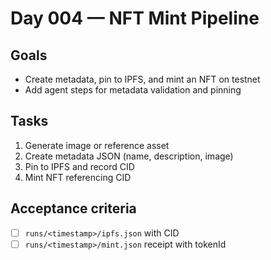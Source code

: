 # Day 004 — NFT Mint Pipeline

## Goals
- Create metadata, pin to IPFS, and mint an NFT on testnet
- Add agent steps for metadata validation and pinning

## Tasks
1) Generate image or reference asset
2) Create metadata JSON (name, description, image)
3) Pin to IPFS and record CID
4) Mint NFT referencing CID

## Acceptance criteria
- [ ] `runs/<timestamp>/ipfs.json` with CID
- [ ] `runs/<timestamp>/mint.json` receipt with tokenId
